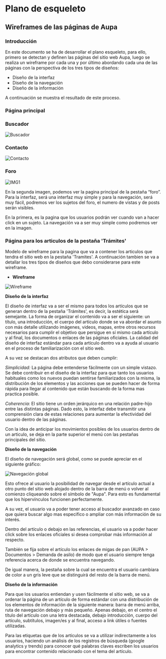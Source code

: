 # Plano de esqueleto

## Wireframes de las páginas de Aupa

### Introducción

En este documento se ha de desarrollar el plano esqueleto, para ello, primero se detectan y definen las páginas del sitio web Aupa, luego se realiza un wireframe por cada una y por último abordando cada una de las páginas con la perspectiva de los tres tipos de diseños:


- Diseño de la interfaz
- Diseño de la navegación
- Diseño de la información

A continuación se muestra el resultado de este proceso.

### Página principal

### Buscador 

![Buscador](buscador.png)

### Contacto 

![Contacto](contactos.png)

### Foro 
![IMG1](/4-esqueleto/Wireframes.jpeg)

En la segunda imagen, podemos ver la pagina principal de la pestaña “foro”. 
Para la interfaz, será una interfaz muy simple y para la navegación, será muy fácil, podremos ver los sujetos del foro, el numero de vistas y de posts serán visibles. 


En la primera, es la pagina que los usuarios podrán ver cuando van a hacer click en un sujeto. La navegación va a ser muy simple como podremos ver en la imagen.

### Página para los articulos de la pestaña 'Trámites' 
 
 Modelo de wireframe para la pagina que va a contener los articulos que tendra el sitio web en la pestaña 'Tramites'. A continuación tambien se va a detallar los tres tipos de diseños que debo considerarse para este wireframe.

 - **Wireframe**
 
 ![Wireframe](https://github.com/DeustoPWEB2018/proyectoweb-migraciones/blob/3264517cc160c33049ec5854babaebc6d5aba64c/4-esqueleto/4_Wireframe_pag_similares_3.jpg)


  **Diseño de la interfaz**

El diseño de interfaz va a ser el mismo para todos los artículos que se generan dentro de la pestaña 'Trámites', es decir, la estética será semejante. La forma de organizar el contenido va a ser el siguiente: un título, una introducción, el cuerpo del artículo donde se va abordar el asunto con más detalle utilizando imágenes, videos, mapas, entre otros recursos necesarios para cumplir el objetivo que persigue en sí mismo cada artículo y al final, los documentos o enlaces de las páginas oficiales.
 La calidad del diseño de interfaz estándar para cada artículo dentro va a ayuda al usuario en el proceso de familiarización con el sitio web.


A su vez se destacan dos atributos que deben cumplir:

 *Simplicidad:* La página debe entenderse fácilmente con un simple vistazo. Se debe contribuir en el diseño de la interfaz para que tanto los usuarios habituales como los nuevos puedan sentirse familiarizados con la misma, la distribución de los elementos y las acciones que se pueden hacer de forma rápida para llegar al contenido que están buscando de la forma mas practica posible.


 *Coherencia:*  El sitio tiene un orden jerárquico en una relación padre-hijo entre las distintas páginas. Dado esto, la interfaz debe transmitir una comprensión clara de estas relaciones para aumentar la efectividad del usuario dentro de las páginas.


 Con la idea de anticipar los movimientos posibles de los usuarios dentro de un articulo, se deja en la parte superior el menú con las pestañas principales del sitio. 


  **Diseño de la navegación**

 El diseño de navegación será global, como se puede apreciar en el siguiente gráfico:

 ![Navegación global](https://github.com/DeustoPWEB2018/proyectoweb-migraciones/blob/3264517cc160c33049ec5854babaebc6d5aba64c/4-esqueleto/4-Navegacion%20global.png)

 Esto ofrece al usuario la posibilidad de navegar desde el artículo actual a otro punto del sitio web alojado dentro de la barra de menú o volver al comienzo cliqueando sobre el símbolo de "Aupa". Para esto es fundamental que los hipervínculos funcionen perfectamente.

 A su vez, el usuario va a poder tener acceso al buscador avanzado en caso que quiera buscar algo mas especifico o ampliar con más información de su interés.

Dentro del artículo o debajo en las referencias, el usuario va a poder hacer click sobre los enlaces oficiales si desea comprobar más información al respecto.

 También se fija sobre el artículo los enlaces de migas de pan (AUPA > Documentos > Demanda de asilo) de modo que el usuario siempre tenga referencia acerca de donde se encuentra navegando.

 De igual manera, la pestaña sobre la cual se encuentra el usuario cambiara de color a un gris leve que se distinguirá del resto de la barra de menú. 


  **Diseño de la información**


 Para que los usuarios entiendan y usen fácilmente el sitio web, se va a ordenar la página de un artículo de forma estándar con una distribución de los elementos de información de la siguiente manera: barra de menú arriba, ruta de navegación debajo y más pequeño. Apenas debajo, en el centro el título del artículo con una letra destacada, debajo introducción, cuerpo del artículo, subtítulos, imagen/es y al final, acceso a link útiles o fuentes utilizadas.


 Para las etiquetas que de los artículos se va a utilizar indirectamente a los usuarios, haciendo un análisis de los registros de búsqueda (google analytics y trends) para conocer qué palabras claves escriben los usuarios para encontrar contenido relacionado con el tema del artículo.

